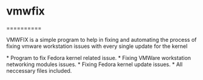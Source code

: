 # vmwfix
==========
<p>VMWFIX is a simple program to help in fixing and automating the process
of fixing vmware workstation issues with every single update for the 
kernel</p>
* Program to fix Fedora kernel related issue.
* Fixing VMWare workstation networking modules issues.
* Fixing Fedora kernel update issues.
* All neccessary files included.
